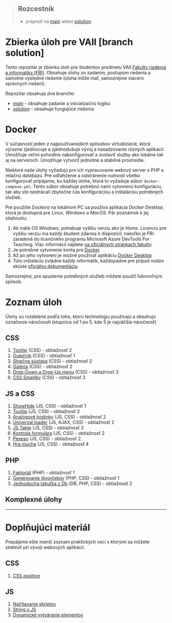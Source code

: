 > ## Rozcestník
> - prepnúť na [main](/../../tree/main) alebo [solution](/../../tree/solution)

# Zbierka úloh pre VAII [branch solution]
Tento repozitár je zbierka úloh pre študentov predmetu VAII [Fakulty riadenia a informatiky (FRI)](https://www.fri.uniza.sk/). Obsahuje úlohy zo zadaním, postupom riešenia a samotné výsledné riešenie (úloha môže mať, samozrejme viacero správnych 
riešení).

Repozitár obsahuje dva branche:
- [_main_](/../../tree/main) - obsahuje zadanie a inicializačnú logiku
- [_solution_](/../../tree/solution) - obsahuje fungujúce riešenia

# Docker
V súčasnosti jeden z najpoužívanejších spôsobov virtuálizácie, ktorá výrazne zjednocuje a zjednodušuje vývoj a nasadzovanie rôznych aplikácií. Umožňuje veľmi pohodlne nakonfigurovať a zostaviť služby ako lokálne tak aj na serveroch. Umožňuje vytvoriť jednotné a stabilné prostredie.

Niektoré naše úlohy vyžadujú pre ich vypracovanie webový server s PHP a relačnú databázu. Pre odľahčenie a odstránenie nutnosti všetko konfigurovať pripájame, ku každej úlohe, ktorá to vyžaduje súbor `docker-compose.yml`. Tento súbor obsahuje potrebnú nami vytvorenú konfiguráciu, tak aby ste nestrácali zbytočne čas konfiguráciou a inštaláciou potrebných služieb.

Pre použitie _Dockera_ na lokálnom PC sa používa aplikácia _Docker Desktop_, ktorá je dostupná pre _Linux_, _Windows_ a _MacOS_. Pár poznámok k jej stiahnutiu:

1.  Ak máte _OS Windows_, potrebuje vyššiu verziu ako je _Home_. Licenciu pre vyššiu verziu ma každý študent zdarma k 
    dispozícií, nakoľko je FRI zaradená do licenčného programu Microsoft Azure DevTools For Teaching. Viac informácií nájdete
    [na oficiálnych stránkach fakulty](https://www.fri.uniza.sk/stranka/softver-a-internet).
2.  Je potrebné vytvorenie konta pre [Docker](https://www.docker.com/)
3.  Až po jeho vytvorení je možné používať aplikáciu [Docker Desktop](https://www.docker.com/products/docker-desktop)
4.  Túto inštaláciu zvládne každý informatik, každopádne pre prípad núdze skúste [oficiálnu dokumentáciu](https://docs.docker.com/desktop/).

Samozrejme, pre spustenie potrebných služieb môžete použiť ľubovoľným spôsob.

# Zoznam úloh

Úlohy sú rozdelené podľa toho, ktorú technológiu používajú a obsahujú označenie náročnosti (stupnica od 1 po 5, kde 5 je najväčšia náročnosť)

## CSS
1. [Tooltip](css/tooltip-css/zadanie.md) (CSS) - obtiažnosť 2
1. [Gulečník](css/css-lopticka/zadanie.md) (CSS) - obtiažnosť 1
1. [Slnečna sústava](css/css-planety/zadanie.md) (CSS) - obtiažnosť 2
1. [Galéria](css/galeria/zadanie.md) (CSS) - obtiažnosť 2
1. [Drop-Down a Drop-Up menu](css/dropdownmenu/zadanie.md) (CSS) - obtiažnosť 3
1. [CSS Smajlíky](css/css-smajliky/zadanie.md) (CSS) - obtiažnosť 3
   
## JS a CSS
1. [ShowHide](js-a-css/showhide/zadanie.md) (JS, CSS) - obtiažnosť 1
1. [Tooltip](js-a-css/tooltip-js/zadanie.md) (JS, CSS) - obtiažnosť 2
1. [Analógové hodinky](js-a-css/analog-clock/zadanie.md) (JS, CSS) - obtiažnosť 2
1. [Univerzal loader](js-a-css/univerzal-loader/zadanie.md) (JS, AJAX, CSS) - obtiažnosť 2
1. [JS Table](js-a-css/jstable/zadanie.md) (JS, CSS) - obtiažnosť 3
1. [Kontrola formulára](js-a-css/form-check/zadanie.md) (JS, CSS) - obtiažnosť 2
1. [Pexeso](js-a-css/pexeso/zadanie.md) (JS, CSS) - obtiažnosť 2
1. [Hra mucha](js-a-css/fly/zadanie.md) (JS, CSS) - obtiažnosť 4

## PHP
1. [Faktoriál](php/faktorial-php/zadanie.md) (PHP) - obtiažnosť 1
1. [Generovanie štvorčekov](php/generovanie-stvorcekov/zadanie.md) (PHP, CSS) - obtiažnosť 1
1. [Jednoduchá tabuľka z Db](php/dbtable/zadanie.md) (DB, PHP, CSS) - obtiažnosť 2

## Komplexné úlohy

___

# Doplňujúci materiál
Prepájame ešte menší zoznam praktických vecí s ktorými sa môžete stretnúť pri vývoji webových aplikácií.

## CSS
1. [CSS position](common/css-position.md)

## JS
1. [Načítavanie skriptov](common/js-onload.md)
1. [String v JS](common/js-praca-zo-stringom.md)
1. [Dynamické vytváranie elementov](common/js-dynamicke-vytvaranie-elementov.md)




